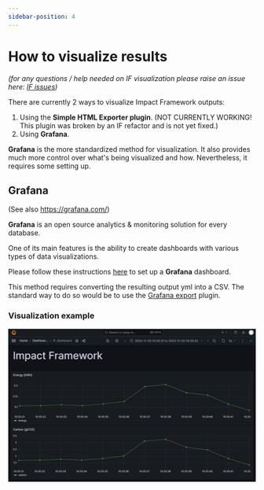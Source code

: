 ```yaml
---
sidebar-position: 4
---
```


# How to visualize results

_(for any questions / help needed on IF visualization please raise an issue here: [IF issues](https://github.com/Green-Software-Foundation/if/issues))_

There are currently 2 ways to visualize Impact Framework outputs:
1. Using the **Simple HTML Exporter plugin**. (NOT CURRENTLY WORKING! This plugin was broken by an IF refactor and is not yet fixed.)
2. Using **Grafana**.

**Grafana** is the more standardized method for visualization. It also provides much more control over what's being visualized and how. Nevertheless, it requires some setting up.


## Grafana

(See also https://grafana.com/)

**Grafana** is an open source analytics & monitoring solution for every database.

One of its main features is the ability to create dashboards with various types of data visualizations.

Please follow these instructions [here](https://github.com/Green-Software-Foundation/if/blob/dev/grafana/IF_GRAFANA_SETUP.md) to set up a **Grafana** dashboard.

This method requires converting the resulting output yml into a CSV. The standard way to do so would be to use the [Grafana export](https://github.com/Green-Software-Foundation/if-plugins/tree/main/src/lib/grafana-export) plugin.

### Visualization example

![img.png](grafana-sample.png)
